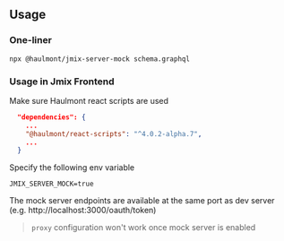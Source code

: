 ## Usage

### One-liner
```shell
npx @haulmont/jmix-server-mock schema.graphql
```

### Usage in Jmix Frontend

Make sure Haulmont react scripts are used

```json
  "dependencies": {
    ...
    "@haulmont/react-scripts": "^4.0.2-alpha.7",
    ...
  }
```

Specify the following env variable

```
JMIX_SERVER_MOCK=true
```

The mock server endpoints are available at the same port as dev server (e.g. http://localhost:3000/oauth/token)

> `proxy` configuration won't work once mock server is enabled